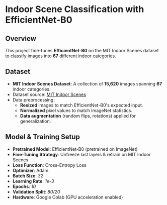 # Indoor Scene Classification with EfficientNet-B0 
## Overview
This project fine-tunes **EfficientNet-B0** on the MIT Indoor Scenes dataset to classify images into **67** different indoor categories.


## Dataset
- **MIT Indoor Scenes Dataset**: A collection of **15,620** images spanning **67** indoor categories.
- Dataset source: [MIT Indoor Scenes](https://paperswithcode.com/dataset/mit-indoors-scenes)
- Data preprocessing:
  - **Resized** images to match EfficientNet-B0's expected input.
  - **Normalized** pixel values to match ImageNet statistics.
  - **Data augmentation** (random flips, rotations) applied for generalization.


## Model & Training Setup
- **Pretrained Model**: EfficientNet-B0 (pretrained on ImageNet)
- **Fine-Tuning Strategy**: Unfreeze last layers & retrain on MIT Indoor Scenes
- **Loss Function**: Cross-Entropy Loss
- **Optimizer**: Adam
- **Batch Size**: *32*
- **Learning Rate**: *1e-3*
- **Epochs**: *10*
- **Validation Split**: *80/20*
- **Hardware**: Google Colab (GPU acceleration enabled)


